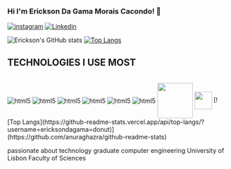 ### Hi I'm Erickson Da Gama Morais Cacondo! 👋


[![instagram](https://img.shields.io/badge/Instagram-E4405F?style=for-the-badge&logo=instagram&logoColor=white)](https://www.instagram.com/ericksondagama?igsh=c3poaGFrMG04NmNj&utm_source=qr) [![Linkedin](https://img.shields.io/badge/LinkedIn-0077B5?style=for-the-badge&logo=linkedin&logoColor=white)](https://www.linkedin.com/in/erickson-cacondo-8a504b1a4?utm_source=share&utm_campaign=share_via&utm_content=profile&utm_medium=ios_app)

![Erickson's GitHub stats](https://github-readme-stats.vercel.app/api?username=ericksondagama&show_icons=true&theme=radical) [![Top Langs](https://github-readme-stats.vercel.app/api/top-langs/?username=ericksondagama)](https://github.com/anuraghazra/github-readme-stats)

## TECHNOLOGIES I USE MOST

<div style="display: inline_block"> <br/>
  <img align="center" alt="html5" src="https://img.shields.io/badge/Java-ED8B00?style=for-the-badge&logo=openjdk&logoColor=white"/>
  <img align="center" alt="html5" src="https://img.shields.io/badge/C-00599C?style=for-the-badge&logo=c&logoColor=white"/>
  <img align="center" alt="html5" src="https://img.shields.io/badge/HTML5-E34F26?style=for-the-badge&logo=html5&logoColor=white"/>
  <img align="center" alt="html5" src="https://img.shields.io/badge/CSS3-1572B6?style=for-the-badge&logo=css3&logoColor=white"/>
  <img align="center" alt="html5" src="https://img.shields.io/badge/JavaScript-F7DF1E?style=for-the-badge&logo=javascript&logoColor=black"/>
  <img align="center" alt="html5" src="https://img.shields.io/badge/Python-3776AB?style=for-the-badge&logo=python&logoColor=white"/>
  <img align="center" height="80" wigth="100" src="https://cdn.jsdelivr.net/gh/devicons/devicon@latest/icons/haskell/haskell-original-wordmark.svg" />
  <img align="center" height="40" wigth="60" src="https://cdn.jsdelivr.net/gh/devicons/devicon@latest/icons/azuresqldatabase/azuresqldatabase-original.svg" />
  [![Top Langs](https://github-readme-stats.vercel.app/api/top-langs/?username=ericksondagama=donut)](https://github.com/anuraghazra/github-readme-stats)


<!---
fonte das logo
https://dev.to/envoy_/150-badges-for-github-pnk
https://devicon.dev

modelos
https://github.com/anuraghazra/github-readme-stats/blob/master/readme.md

-->


</div>  

passionate about technology graduate computer engineering University of Lisbon Faculty of Sciences
